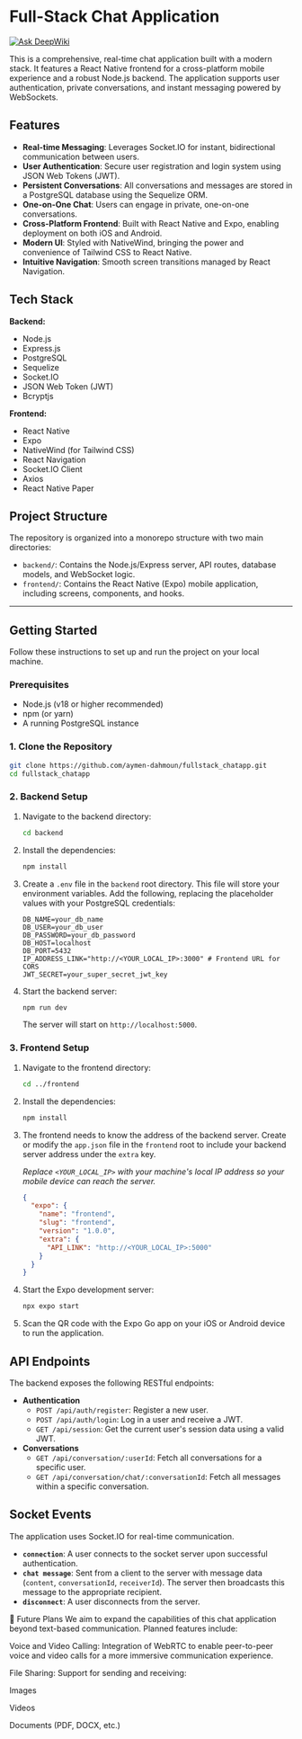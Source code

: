 # Full-Stack Chat Application
[![Ask DeepWiki](https://devin.ai/assets/askdeepwiki.png)](https://deepwiki.com/aymen-Dahmoun/fullStack_chatApp)

This is a comprehensive, real-time chat application built with a modern stack. It features a React Native frontend for a cross-platform mobile experience and a robust Node.js backend. The application supports user authentication, private conversations, and instant messaging powered by WebSockets.

## Features

-   **Real-time Messaging**: Leverages Socket.IO for instant, bidirectional communication between users.
-   **User Authentication**: Secure user registration and login system using JSON Web Tokens (JWT).
-   **Persistent Conversations**: All conversations and messages are stored in a PostgreSQL database using the Sequelize ORM.
-   **One-on-One Chat**: Users can engage in private, one-on-one conversations.
-   **Cross-Platform Frontend**: Built with React Native and Expo, enabling deployment on both iOS and Android.
-   **Modern UI**: Styled with NativeWind, bringing the power and convenience of Tailwind CSS to React Native.
-   **Intuitive Navigation**: Smooth screen transitions managed by React Navigation.

## Tech Stack

**Backend:**
- Node.js
- Express.js
- PostgreSQL
- Sequelize
- Socket.IO
- JSON Web Token (JWT)
- Bcryptjs

**Frontend:**
- React Native
- Expo
- NativeWind (for Tailwind CSS)
- React Navigation
- Socket.IO Client
- Axios
- React Native Paper

## Project Structure

The repository is organized into a monorepo structure with two main directories:

-   `backend/`: Contains the Node.js/Express server, API routes, database models, and WebSocket logic.
-   `frontend/`: Contains the React Native (Expo) mobile application, including screens, components, and hooks.

---

## Getting Started

Follow these instructions to set up and run the project on your local machine.

### Prerequisites

-   Node.js (v18 or higher recommended)
-   npm (or yarn)
-   A running PostgreSQL instance

### 1. Clone the Repository

```bash
git clone https://github.com/aymen-dahmoun/fullstack_chatapp.git
cd fullstack_chatapp
```

### 2. Backend Setup

1.  Navigate to the backend directory:
    ```bash
    cd backend
    ```

2.  Install the dependencies:
    ```bash
    npm install
    ```

3.  Create a `.env` file in the `backend` root directory. This file will store your environment variables. Add the following, replacing the placeholder values with your PostgreSQL credentials:
    ```env
    DB_NAME=your_db_name
    DB_USER=your_db_user
    DB_PASSWORD=your_db_password
    DB_HOST=localhost
    DB_PORT=5432
    IP_ADDRESS_LINK="http://<YOUR_LOCAL_IP>:3000" # Frontend URL for CORS
    JWT_SECRET=your_super_secret_jwt_key
    ```

4.  Start the backend server:
    ```bash
    npm run dev
    ```
    The server will start on `http://localhost:5000`.

### 3. Frontend Setup

1.  Navigate to the frontend directory:
    ```bash
    cd ../frontend
    ```

2.  Install the dependencies:
    ```bash
    npm install
    ```

3.  The frontend needs to know the address of the backend server. Create or modify the `app.json` file in the `frontend` root to include your backend server address under the `extra` key.
    
    *Replace `<YOUR_LOCAL_IP>` with your machine's local IP address so your mobile device can reach the server.*

    ```json
    {
      "expo": {
        "name": "frontend",
        "slug": "frontend",
        "version": "1.0.0",
        "extra": {
          "API_LINK": "http://<YOUR_LOCAL_IP>:5000"
        }
      }
    }
    ```

4.  Start the Expo development server:
    ```bash
    npx expo start
    ```
5.  Scan the QR code with the Expo Go app on your iOS or Android device to run the application.

## API Endpoints

The backend exposes the following RESTful endpoints:

-   **Authentication**
    -   `POST /api/auth/register`: Register a new user.
    -   `POST /api/auth/login`: Log in a user and receive a JWT.
    -   `GET /api/session`: Get the current user's session data using a valid JWT.
-   **Conversations**
    -   `GET /api/conversation/:userId`: Fetch all conversations for a specific user.
    -   `GET /api/conversation/chat/:conversationId`: Fetch all messages within a specific conversation.

## Socket Events

The application uses Socket.IO for real-time communication.

-   **`connection`**: A user connects to the socket server upon successful authentication.
-   **`chat message`**: Sent from a client to the server with message data (`content`, `conversationId`, `receiverId`). The server then broadcasts this message to the appropriate recipient.
-   **`disconnect`**: A user disconnects from the server.

🔮 Future Plans
We aim to expand the capabilities of this chat application beyond text-based communication. Planned features include:

Voice and Video Calling:
Integration of WebRTC to enable peer-to-peer voice and video calls for a more immersive communication experience.

File Sharing:
Support for sending and receiving:

Images

Videos

Documents (PDF, DOCX, etc.)
